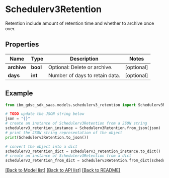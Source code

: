 # Schedulerv3Retention

Retention include amount of retention time and whether to archive once over.

## Properties

Name | Type | Description | Notes
------------ | ------------- | ------------- | -------------
**archive** | **bool** | Optional: Delete or archive. | [optional] 
**days** | **int** | Number of days to retain data. | [optional] 

## Example

```python
from ibm_gdsc_sdk_saas.models.schedulerv3_retention import Schedulerv3Retention

# TODO update the JSON string below
json = "{}"
# create an instance of Schedulerv3Retention from a JSON string
schedulerv3_retention_instance = Schedulerv3Retention.from_json(json)
# print the JSON string representation of the object
print(Schedulerv3Retention.to_json())

# convert the object into a dict
schedulerv3_retention_dict = schedulerv3_retention_instance.to_dict()
# create an instance of Schedulerv3Retention from a dict
schedulerv3_retention_from_dict = Schedulerv3Retention.from_dict(schedulerv3_retention_dict)
```
[[Back to Model list]](../README.md#documentation-for-models) [[Back to API list]](../README.md#documentation-for-api-endpoints) [[Back to README]](../README.md)


